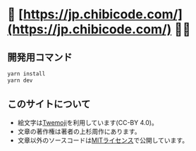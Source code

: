 # 🌾 [https://jp.chibicode.com/](https://jp.chibicode.com/) 🙇🏻

## 開発用コマンド

```bash
yarn install
yarn dev
```

## このサイトについて

- 絵文字は[Twemoji](https://github.com/twitter/twemoji)を利用しています(CC-BY 4.0)。
- 文章の著作権は著者の上杉周作にあります。
- 文章以外のソースコードは[MITライセンス](license-code.md)で公開しています。
